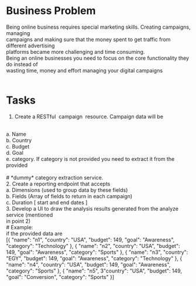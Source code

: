 # Business Problem
Being online business requires special marketing skills. Creating campaigns, managing
</br>
campaigns and making sure that the money spent to get traffic from different advertising
</br>
platforms became more challenging and time consuming.
</br>
Being an online businesses you need to focus on the core functionality they do instead of
</br>
wasting time, money and effort managing your digital campaigns
</br></br>

# Tasks
1. Create a RESTful ​ campaign ​ resource. Campaign data will be
</br>
a. Name
</br>
b. Country
</br>
c. Budget
</br>
d. Goal
</br>
e. category. If category is not provided you need to extract it from the provided
</br></br>
# *dummy* category extraction service.
</br>
2. Create a reporting endpoint that accepts
</br>
a. Dimensions​ (used to group data by these fields)
</br>
b. Fields​ (Array of fields to return in each campaign)
</br>
c. Duration [​ start and end dates​ ]
</br>
3. Develop a UI to draw the analysis results generated from the analyze service (mentioned
</br>
in point 2)
</br>
# Example: 
</br>
if the provided data are
</br>
[{
"name": "n1",
"country": "USA",
"budget": 149,
"goal": "Awareness",
"category": "Technology"
}, {
"name": "n2",
"country": "USA",
"budget": 149,
"goal": "Awareness",
"category": "Sports"
}, {
"name": "n3",
"country": "EGY",
"budget": 149,
"goal": "Awareness",
"category": "Technology"
}, {
"name": "n4",
"country": "USA",
"budget": 149,
"goal": "Awareness",
"category": "Sports"
}, {
"name": "n5",
3"country": "USA",
"budget": 149,
"goal": "Conversion",
"category": "Sports"
}]


